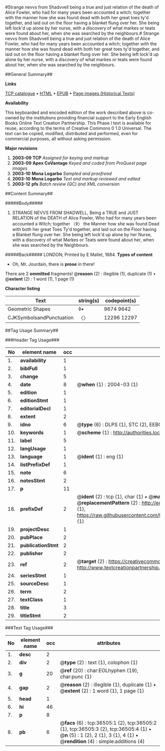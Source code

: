 #Strange nevvs from Shadvvell being a true and just relation of the death of Alice Fowler, who had for many years been accounted a witch; together with the manner how she was found dead with both her great toes ty'd together, and laid out on the floor having a blanket flung over her. She being left lock'd up alone by her nurse, with a discovery of what markes or teats were found about her, when she was searched by the neighbours.#
Strange nevvs from Shadvvell being a true and just relation of the death of Alice Fowler, who had for many years been accounted a witch; together with the manner how she was found dead with both her great toes ty'd together, and laid out on the floor having a blanket flung over her. She being left lock'd up alone by her nurse, with a discovery of what markes or teats were found about her, when she was searched by the neighbours.

##General Summary##

**Links**

[TCP catalogue](http://www.ota.ox.ac.uk/tcp/)  • 
[HTML](http://tei.it.ox.ac.uk/tcp/Texts-HTML/free/A61/A61787.html)  • 
[EPUB](http://tei.it.ox.ac.uk/tcp/Texts-EPUB/free/A61/A61787.epub) • 
[Page images (Historical Texts)](https://data.historicaltexts.jisc.ac.uk/view?pubId=eebo-99832037e&pageId=eebo-99832037e-36505-1)

**Availability**

This keyboarded and encoded edition of the
	       work described above is co-owned by the institutions
	       providing financial support to the Early English Books
	       Online Text Creation Partnership. This Phase I text is
	       available for reuse, according to the terms of Creative
	       Commons 0 1.0 Universal. The text can be copied,
	       modified, distributed and performed, even for
	       commercial purposes, all without asking permission.

**Major revisions**

1. __2003-09__ __TCP__ *Assigned for keying and markup*
1. __2003-09__ __Apex CoVantage__ *Keyed and coded from ProQuest page images*
1. __2003-10__ __Mona Logarbo__ *Sampled and proofread*
1. __2003-10__ __Mona Logarbo__ *Text and markup reviewed and edited*
1. __2003-12__ __pfs__ *Batch review (QC) and XML conversion*

##Content Summary##

#####Body#####

1. STRANGE NEVVS FROM SHADWELL, Being a TRUE and JUST RELATION of the DEATH of Alice Fowler, Who had for many years been accounted a Witch; together 〈◊〉 the Manner how she was found Dead with both her great Toes Ty'd together, and laid out on the Floor having a Blanket flung over her. She being left lock'd up alone by her Nurse, with a discovery of what Markes or Teats were found about her, when she was searched by the Neighbours.

#####Back#####
LONDON; Printed by E Mallet, 1684.
**Types of content**

  * Oh, Mr. Jourdain, there is **prose** in there!

There are 2 **ommitted** fragments! 
 @__reason__ (2) : illegible (1), duplicate (1)  •  @__extent__ (2) : 1 word (1), 1 page (1)

**Character listing**


|Text|string(s)|codepoint(s)|
|---|---|---|
|Geometric Shapes|◊▪|9674 9642|
|CJKSymbolsandPunctuation|〈〉|12296 12297|

##Tag Usage Summary##

###Header Tag Usage###

|No|element name|occ|attributes|
|---|---|---|---|
|1.|__availability__|1||
|2.|__biblFull__|1||
|3.|__change__|5||
|4.|__date__|8| @__when__ (1) : 2004-03 (1)|
|5.|__edition__|1||
|6.|__editionStmt__|1||
|7.|__editorialDecl__|1||
|8.|__extent__|2||
|9.|__idno__|6| @__type__ (6) : DLPS (1), STC (2), EEBO-CITATION (1), PROQUEST (1), VID (1)|
|10.|__keywords__|1| @__scheme__ (1) : http://authorities.loc.gov/ (1)|
|11.|__label__|5||
|12.|__langUsage__|1||
|13.|__language__|1| @__ident__ (1) : eng (1)|
|14.|__listPrefixDef__|1||
|15.|__note__|6||
|16.|__notesStmt__|2||
|17.|__p__|11||
|18.|__prefixDef__|2| @__ident__ (2) : tcp (1), char (1)  •  @__matchPattern__ (2) : ([0-9\-]+):([0-9IVX]+) (1), (.+) (1)  •  @__replacementPattern__ (2) : http://eebo.chadwyck.com/downloadtiff?vid=$1&page=$2 (1), https://raw.githubusercontent.com/textcreationpartnership/Texts/master/tcpchars.xml#$1 (1)|
|19.|__projectDesc__|1||
|20.|__pubPlace__|2||
|21.|__publicationStmt__|2||
|22.|__publisher__|2||
|23.|__ref__|2| @__target__ (2) : https://creativecommons.org/publicdomain/zero/1.0/ (1), http://www.textcreationpartnership.org/docs/. (1)|
|24.|__seriesStmt__|1||
|25.|__sourceDesc__|1||
|26.|__term__|2||
|27.|__textClass__|1||
|28.|__title__|3||
|29.|__titleStmt__|2||


###Text Tag Usage###

|No|element name|occ|attributes|
|---|---|---|---|
|1.|__desc__|2||
|2.|__div__|2| @__type__ (2) : text (1), colophon (1)|
|3.|__g__|20| @__ref__ (20) : char:EOLhyphen (19), char:punc (1)|
|4.|__gap__|2| @__reason__ (2) : illegible (1), duplicate (1)  •  @__extent__ (2) : 1 word (1), 1 page (1)|
|5.|__head__|1||
|6.|__hi__|46||
|7.|__p__|8||
|8.|__pb__|6| @__facs__ (6) : tcp:36505:1 (2), tcp:36505:2 (1), tcp:36505:3 (2), tcp:36505:4 (1)  •  @__n__ (5) : 1 (2), 2 (1), 3 (1), 4 (1)  •  @__rendition__ (4) : simple:additions (4)|
